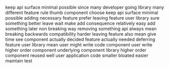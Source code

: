 keep api surface minimal possible since many developer going library many different feature rule thumb component choose keep api surface minimal possible adding necessary feature prefer leaving feature user library sure something better leave wait make add consequence relatively easy add something later non breaking way removing something api always mean breaking backwards compatibility harder leaving feature also mean give time see component actually decided feature actually needed deferring feature user library mean user might write code component user write higher order component underlying component library higher order component reused well user application code smaller bloated easier maintain test